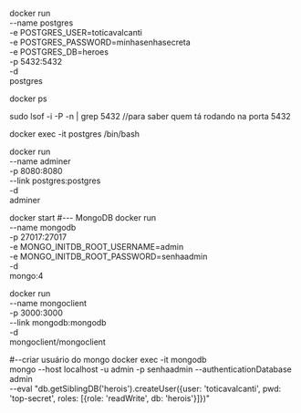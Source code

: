 docker run \
    --name postgres \
    -e POSTGRES_USER=toticavalcanti \
    -e POSTGRES_PASSWORD=minhasenhasecreta \
    -e POSTGRES_DB=heroes \
    -p 5432:5432 \
    -d \
    postgres

docker ps

sudo lsof -i -P -n | grep 5432 //para saber quem tá rodando na porta 5432

docker exec -it postgres /bin/bash

docker run \
    --name adminer \
    -p 8080:8080 \
    --link postgres:postgres \
    -d \
    adminer

docker start 
#--- MongoDB
docker run \
    --name mongodb \
    -p 27017:27017 \
    -e MONGO_INITDB_ROOT_USERNAME=admin \
    -e MONGO_INITDB_ROOT_PASSWORD=senhaadmin \
    -d \
    mongo:4



docker run \
    --name mongoclient \
    -p 3000:3000 \
    --link mongodb:mongodb \
    -d \
    mongoclient/mongoclient

#--criar usuário do mongo
docker exec -it mongodb \
    mongo --host localhost -u admin -p senhaadmin --authenticationDatabase admin \
    --eval "db.getSiblingDB('herois').createUser({user: 'toticavalcanti', pwd: 'top-secret', roles: [{role: 'readWrite', db: 'herois'}]})" 